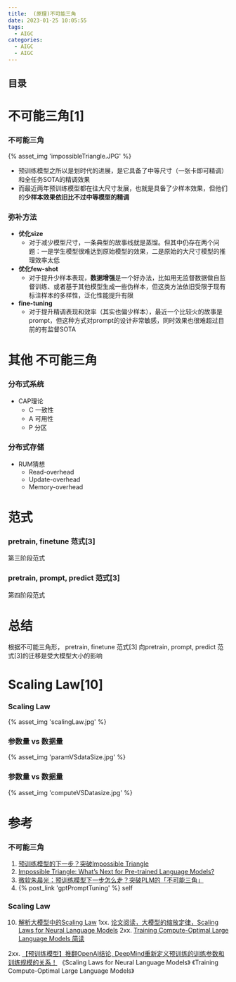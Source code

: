 ```yaml
---
title:  (原理)不可能三角
date: 2023-01-25 10:05:55
tags:
  - AIGC
categories: 
  - AIGC
  - AIGC 
---
```


<p></p>
<!-- more -->

## 目录
<!-- toc -->


# 不可能三角[1]
### 不可能三角
{% asset_img 'impossibleTriangle.JPG' %}

- 预训练模型之所以是划时代的进展，是它具备了中等尺寸（一张卡即可精调）和全任务SOTA的精调效果
- 而最近两年预训练模型都在往大尺寸发展，也就是具备了少样本效果，但他们的**少样本效果依旧比不过中等模型的精调**

### 弥补方法
+ **优化size**
  - 对于减少模型尺寸，一条典型的故事线就是蒸馏。但其中仍存在两个问题：一是学生模型很难达到原始模型的效果，二是原始的大尺寸模型的推理效率太低  
+ **优化few-shot**
  - 对于提升少样本表现，**数据增强**是一个好办法，比如用无监督数据做自监督训练、或者基于其他模型生成一些伪样本，但这类方法依旧受限于现有标注样本的多样性，泛化性能提升有限
+ **fine-tuning**
  - 对于提升精调表现和效率（其实也偏少样本），最近一个比较火的故事是prompt，但这种方式对prompt的设计非常敏感，同时效果也很难超过目前的有监督SOTA

# 其他 不可能三角
### 分布式系统  
 + CAP理论
   - C 一致性
   - A 可用性
   - P 分区
   
###  分布式存储
  + RUM猜想
    - Read-overhead 
    - Update-overhead 
    - Memory-overhead

# 范式
### pretrain, finetune 范式[3]
第三阶段范式
### pretrain, prompt, predict 范式[3]
第四阶段范式

# 总结
根据不可能三角形， pretrain, finetune 范式[3] 向pretrain, prompt, predict 范式[3]的迁移是受大模型大小的影响


# Scaling Law[10]
### Scaling Law
{% asset_img 'scalingLaw.jpg' %}

### 参数量 vs 数据量
{% asset_img 'paramVSdataSize.jpg' %}

### 参数量 vs 数据量
{% asset_img 'computeVSDatasize.jpg' %}


# 参考
### 不可能三角
1. [预训练模型的下一步？突破Impossible Triangle](https://zhuanlan.zhihu.com/p/501381510)
2. [Impossible Triangle: What’s Next for Pre-trained Language Models?](https://arxiv.org/pdf/2204.06130.pdf)
3. [微软朱晨光：预训练模型下一步怎么走？突破PLM的「不可能三角」](https://blog.csdn.net/zandaoguang/article/details/124395479)
4. {% post_link 'gptPromptTuning' %} self


### Scaling Law
10. [解析大模型中的Scaling Law](https://zhuanlan.zhihu.com/p/667489780)
1xx. [论文阅读，大模型的缩放定律，Scaling Laws for Neural Language Models](https://zhuanlan.zhihu.com/p/663296750)
2xx. [Training Compute-Optimal Large Language Models 简读 ](https://finisky.github.io/training-compute-optimal-large-language-models-summary/)

2xx. [【预训练模型】推翻OpenAI结论, DeepMind重新定义预训练的训练参数和训练规模的关系！](https://zhuanlan.zhihu.com/p/536053110)
《Scaling Laws for Neural Language Models》
《Training Compute-Optimal Large Language Models》